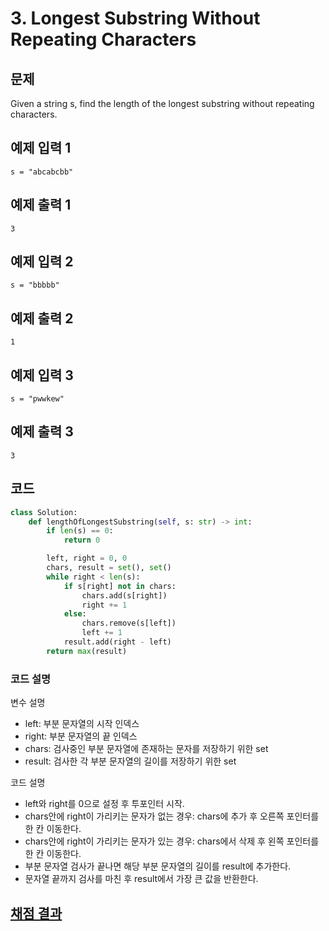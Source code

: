 # 3. Longest Substring Without Repeating Characters

## 문제
Given a string s, find the length of the longest substring without repeating characters.


## 예제 입력 1
```text
s = "abcabcbb"
```
## 예제 출력 1
```text
3
```
## 예제 입력 2
```text
s = "bbbbb"
```
## 예제 출력 2
```text
1
```
## 예제 입력 3
```text
s = "pwwkew"
```
## 예제 출력 3
```text
3
```

## 코드
```python
class Solution:
    def lengthOfLongestSubstring(self, s: str) -> int:
        if len(s) == 0:
            return 0

        left, right = 0, 0
        chars, result = set(), set()
        while right < len(s):
            if s[right] not in chars:
                chars.add(s[right])
                right += 1
            else:
                chars.remove(s[left])
                left += 1
            result.add(right - left)
        return max(result)
```
### 코드 설명
변수 설명
- left: 부분 문자열의 시작 인덱스
- right: 부분 문자열의 끝 인덱스
- chars: 검사중인 부분 문자열에 존재하는 문자를 저장하기 위한 set
- result: 검사한 각 부분 문자열의 길이를 저장하기 위한 set

코드 설명
- left와 right를 0으로 설정 후 투포인터 시작.
- chars안에 right이 가리키는 문자가 없는 경우: chars에 추가 후 오른쪽 포인터를 한 칸 이동한다.
- chars안에 right이 가리키는 문자가 있는 경우: chars에서 삭제 후 왼쪽 포인터를 한 칸 이동한다.
- 부분 문자열 검사가 끝나면 해당 부분 문자열의 길이를 result에 추가한다.
- 문자열 끝까지 검사를 마친 후 result에서 가장 큰 값을 반환한다.

## [채점 결과](https://leetcode.com/problems/longest-substring-without-repeating-characters/submissions/1449516580)